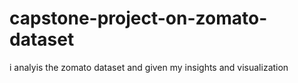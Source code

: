 # capstone-project-on-zomato-dataset
i analyis the zomato dataset and given my insights and visualization
